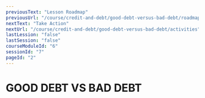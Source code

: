```yaml
---
previousText: "Lesson Roadmap"
previousUrl: "/course/credit-and-debt/good-debt-versus-bad-debt/roadmap"
nextText: "Take Action"
nextUrl: "/course/credit-and-debt/good-debt-versus-bad-debt/activities"
lastLession: "false"
lastSession: "false"
courseModuleId: "6"
sessionId: "7"
pageId: "2"
---
```



# GOOD DEBT VS BAD DEBT

<sparkle-youtube src="https://www.youtube.com/watch?v=62Tf35ne4jI"></sparkle-youtube>
